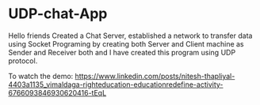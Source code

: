 # UDP-chat-App
Hello friends
Created a Chat Server, established a network to transfer data using Socket Programing by creating both Server and Client machine as Sender and Receiver both and I have created this program using UDP protocol.

To watch the demo: https://www.linkedin.com/posts/nitesh-thapliyal-4403a1135_vimaldaga-righteducation-educationredefine-activity-6766093846930620416-tEqL
